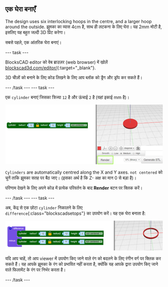 ## एक घेरा बनाएँ

The design uses six interlocking hoops in the centre, and a larger hoop around the outside. झुमका का व्यास 4cm है, साथ ही लटकना के लिए घेरा। यह 2mm मोटी है, इसलिए यह बहुत जल्दी 3D प्रिंट करेगा।

सबसे पहले, एक आंतरिक घेरा बनाएं।

--- task ---

BlocksCAD editor को वेब ब्राउज़र (web browser) में खोलें [blockscad3d.com/editor/](https://www.blockscad3d.com/editor/){:target="_blank"}.

3D चीज़ों को बनाने के लिए कोड लिखने के लिए आप ब्लॉक को ड्रैग और ड्रॉप कर सकते हैं।

--- /task --- --- task ---

एक `cylinder` बनाएं जिसका त्रिज्या `12` है और ऊंचाई `2` है (यहां इकाई mm है)।

![स्क्रीनशॉट](images/pendant-cylinder.png)

`Cylinders` are automatically centred along the X and Y axes. `not centered` को चुनें ताकि झुमका सतह पर बैठ जाए। (इसका अर्थ है कि Z- अक्ष का मान 0 से बड़ा है)।

परिणाम देखने के लिए अपने कोड में प्रत्येक परिवर्तन के बाद **Render** बटन पर क्लिक करें।

--- /task --- --- task ---

अब, केंद्र से एक छोटा `cylinder` निकालने के लिए `difference`{:class="blockscadsetops"} का उपयोग करें। यह एक घेरा बनाता है:

![स्क्रीनशॉट](images/pendant-hoop.png)

यदि आप चाहें, तो आप viewer में उपयोग किए जाने वाले रंग को बदलने के लिए रंगीन वर्ग पर क्लिक कर सकते हैं। यह आपके झुमका के रंग को प्रभावित नहीं करता है, क्योंकि यह आपके द्वारा उपयोग किए जाने वाले फिलामेंट के रंग पर निर्भर करता है।

--- /task ---
	
	

